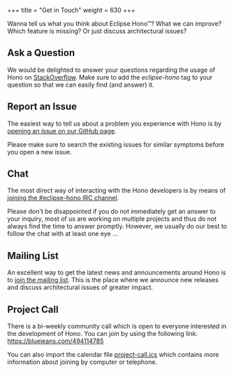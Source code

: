 +++
title = "Get in Touch"
weight = 630
+++

Wanna tell us what you think about Eclipse Hono&trade;? What we can improve? Which feature is missing? Or just discuss architectural issues?
<!--more-->

## Ask a Question

We would be delighted to answer your questions regarding the usage of Hono on [StackOverflow](https://stackoverflow.com/). Make sure to add the *eclipse-hono* tag to your question so that we can easily find (and answer) it.

## Report an Issue

The easiest way to tell us about a problem you experience with Hono is by [opening an issue on our GitHub page](https://github.com/eclipse/hono/issues).

Please make sure to search the existing issues for similar symptoms before you open a new issue.

## Chat

The most direct way of interacting with the Hono developers is by means of [joining the #eclipse-hono IRC channel](http://webchat.freenode.net/?randomnick=1&prompt=1&channels=#eclipse-hono).

Please don't be disappointed if you do not immediately get an answer to your inquiry, most of us are working on multiple projects and thus do not always find the time to answer promptly. However, we usually do our best to follow the chat with at least one eye ...

## Mailing List

An excellent way to get the latest news and announcements around Hono is to [join the mailing list](https://dev.eclipse.org/mailman/listinfo/hono-dev). This is the place where we announce new releases and discuss architectural issues of greater impact.

## Project Call

There is a bi-weekly community call which is open to everyone interested in
the development of Hono. You can join by using the following link:
<https://bluejeans.com/494114785>

You can also import the calendar file [project-call.ics](../project-call.ics "Project Call") 
which contains more information about joining by computer or telephone.

